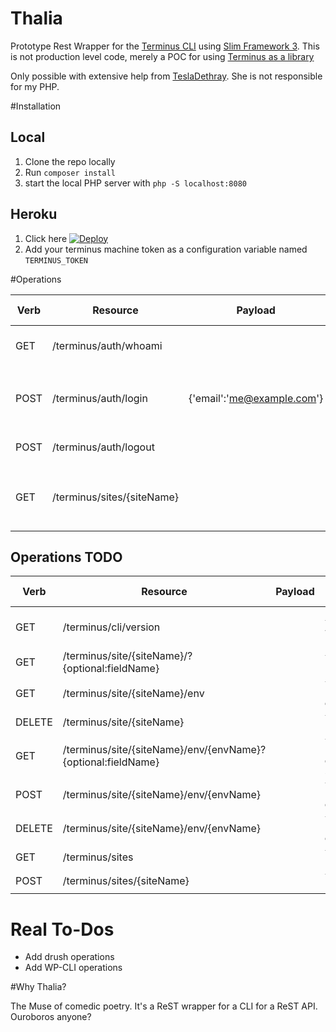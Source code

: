 # Thalia

Prototype Rest Wrapper for the [Terminus CLI](https://github.com/pantheon-systems/terminus) using [Slim Framework 3](http://www.slimframework.com/).
This is not production level code, merely a POC for using [Terminus as a library](https://github.com/pantheon-systems/terminus/blob/master/docs/Terminus.md)

Only possible with extensive help from [TeslaDethray](https://github.com/tesladethray). She is not responsible for my PHP.

#Installation
## Local

1. Clone the repo locally
2. Run `composer install`
3. start the local PHP server with `php -S localhost:8080`

## Heroku
1. Click here [![Deploy](https://www.herokucdn.com/deploy/button.svg)](https://heroku.com/deploy)
2. Add your terminus machine token as a configuration variable named `TERMINUS_TOKEN`

#Operations

|Verb|Resource|Payload|Terminus Command|Notes|
|--------|----|-------|----------------|-----|
|GET|/terminus/auth/whoami||`terminus auth whoami`|Returns logged in user information|
|POST|/terminus/auth/login|{'email':'me@example.com'}|`terminus auth login`|Set `TERMINUS_TOKEN` environment variable with your token|
|POST|/terminus/auth/logout||`terminus auth logout`||
|GET|/terminus/sites/{siteName}||`terminus sites list --name`|This is potentially very slow. Might need a callback|

## Operations TODO
|Verb|Resource|Payload|Terminus Command|Notes|
|--------|----|-------|----------------|-----|
|GET|/terminus/cli/version||`terminus cli version`|Returns terminus version|
|GET|/terminus/site/{siteName}/?{optional:fieldName}||`terminus site info`||
|GET|/terminus/site/{siteName}/env||`terminus site environments`||
|DELETE|/terminus/site/{siteName}||`terminus site delete`||
|GET|/terminus/site/{siteName}/env/{envName}?{optional:fieldName}||`terminus site environment-info`||
|POST|/terminus/site/{siteName}/env/{envName}||`terminus site create-env`||
|DELETE|/terminus/site/{siteName}/env/{envName}||`terminus site delete-env`||
|GET|/terminus/sites||`terminus sites list`||
|POST|/terminus/sites/{siteName}||`terminus sites create`||

# Real To-Dos
* Add drush operations
* Add WP-CLI operations

#Why Thalia?

The Muse of comedic poetry. It's a ReST wrapper for a CLI for a ReST API. Ouroboros anyone?
